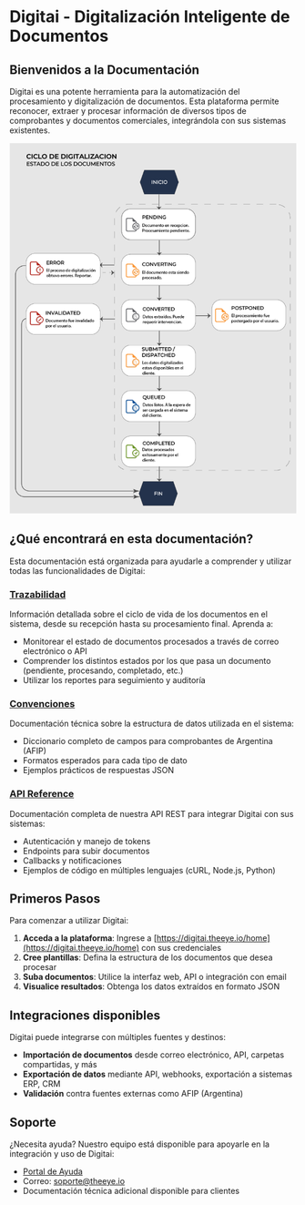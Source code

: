# Digitai - Digitalización Inteligente de Documentos

## Bienvenidos a la Documentación

Digitai es una potente herramienta para la automatización del procesamiento y digitalización de documentos. Esta plataforma permite reconocer, extraer y procesar información de diversos tipos de comprobantes y documentos comerciales, integrándola con sus sistemas existentes.

![Diagrama de flujo de documentos](/images/image102.png)

## ¿Qué encontrará en esta documentación?

Esta documentación está organizada para ayudarle a comprender y utilizar todas las funcionalidades de Digitai:

### [Trazabilidad](/trazabilidad)

Información detallada sobre el ciclo de vida de los documentos en el sistema, desde su recepción hasta su procesamiento final. Aprenda a:

- Monitorear el estado de documentos procesados a través de correo electrónico o API
- Comprender los distintos estados por los que pasa un documento (pendiente, procesando, completado, etc.)
- Utilizar los reportes para seguimiento y auditoría

### [Convenciones](/convenciones/)

Documentación técnica sobre la estructura de datos utilizada en el sistema:

- Diccionario completo de campos para comprobantes de Argentina (AFIP)
- Formatos esperados para cada tipo de dato
- Ejemplos prácticos de respuestas JSON

### [API Reference](/api/)

Documentación completa de nuestra API REST para integrar Digitai con sus sistemas:

- Autenticación y manejo de tokens
- Endpoints para subir documentos
- Callbacks y notificaciones
- Ejemplos de código en múltiples lenguajes (cURL, Node.js, Python)

## Primeros Pasos

Para comenzar a utilizar Digitai:

1. **Acceda a la plataforma**: Ingrese a [https://digitai.theeye.io/home](https://digitai.theeye.io/home) con sus credenciales
2. **Cree plantillas**: Defina la estructura de los documentos que desea procesar
3. **Suba documentos**: Utilice la interfaz web, API o integración con email
4. **Visualice resultados**: Obtenga los datos extraídos en formato JSON

## Integraciones disponibles

Digitai puede integrarse con múltiples fuentes y destinos:

- **Importación de documentos** desde correo electrónico, API, carpetas compartidas, y más
- **Exportación de datos** mediante API, webhooks, exportación a sistemas ERP, CRM
- **Validación** contra fuentes externas como AFIP (Argentina)

## Soporte

¿Necesita ayuda? Nuestro equipo está disponible para apoyarle en la integración y uso de Digitai:

- [Portal de Ayuda](https://ayuda.theeye.io)
- Correo: soporte@theeye.io
- Documentación técnica adicional disponible para clientes

<style>
.custom-button {
  display: inline-block;
  font-weight: 600;
  font-size: 0.9rem;
  line-height: 1.4;
  border-radius: 4px;
  padding: 0.75em 1.5em;
  border: 1px solid transparent;
  background-color: #3b5eca;
  color: white !important;
  transition: background-color 0.25s;
  text-decoration: none !important;
}

.custom-button:hover {
  background-color: #2c498f;
  color: white !important;
  text-decoration: none !important;
}

/* Override any link styles from VitePress theme */
a.custom-button {
  color: white !important;
  text-decoration: none !important;
}

a.custom-button:hover, 
a.custom-button:focus, 
a.custom-button:active {
  color: white !important;
  text-decoration: none !important;
}
</style> 